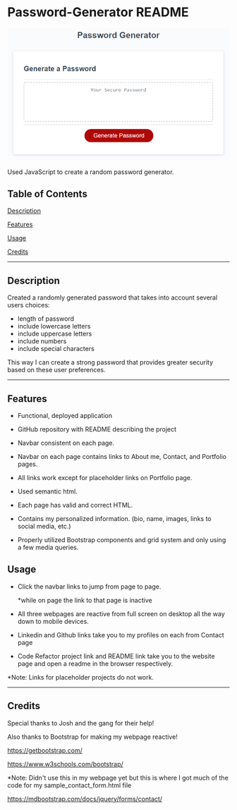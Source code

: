 # Password-Generator README

![Pete Scale Webpage](./assets/password_generator.png)

Used JavaScript to create a random password generator.

## Table of Contents
[Description](#description)

[Features](#features)

[Usage](#usage)

[Credits](#credits)

---

## Description

Created a randomly generated password that takes into account several users choices:

* length of password
* include lowercase letters
* include uppercase letters
* include numbers
* include special characters

This way I can create a strong password that provides greater security based on these user preferences.

---

## Features

* Functional, deployed application

* GitHub repository with README describing the project

* Navbar consistent on each page.

* Navbar on each page contains links to About me, Contact, and Portfolio pages.

* All links work except for placeholder links on Portfolio page.

* Used semantic html.

* Each page has valid and correct HTML.

* Contains my personalized information. (bio, name, images, links to social media, etc.)

* Properly utilized Bootstrap components and grid system and only using a few media queries.

## Usage

* Click the navbar links to jump from page to page.

    *while on page the link to that page is inactive

* All three webpages are reactive from full screen on desktop all the way down to mobile devices.

* Linkedin and Github links take you to my profiles on each from Contact page

* Code Refactor project link and README link take you to the website page and open a readme in the browser respectively.

*Note: Links for placeholder projects do not work.

---

## Credits

Special thanks to Josh and the gang for their help!

Also thanks to Bootstrap for making my webpage reactive!

https://getbootstrap.com/

https://www.w3schools.com/bootstrap/

*Note: Didn't use this in my webpage yet but this is where I got much of the code for my sample_contact_form.html file

https://mdbootstrap.com/docs/jquery/forms/contact/

